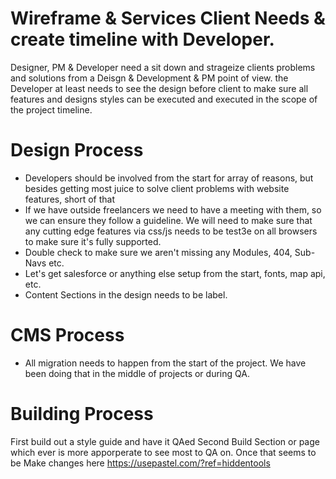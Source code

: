 # Wireframe & Services Client Needs & create timeline with Developer.
Designer, PM & Developer need a sit down and strageize clients problems and solutions from a Deisgn & Development & PM point of view.
the Developer at least needs to see the design before client to make sure all features and designs styles can be executed and executed in the scope of the project timeline.


# Design Process
- Developers should be involved from the start for array of reasons, but besides getting most juice to solve client problems with website features, short of that 
- If we have outside freelancers we need to have a meeting with them, so we can ensure they follow a guideline. We will need to make sure that any cutting edge features via css/js needs to be test3e on all browsers to make sure it's fully supported.
- Double check to make sure we aren't missing any Modules, 404, Sub-Navs etc.
- Let's get salesforce or anything else setup from the start, fonts, map api, etc.
- Content Sections in the design needs to be label.


# CMS Process
- All migration needs to happen from the start of the project. We have been doing that in the middle of projects or during QA.

# Building Process
First build out a style guide and have it QAed
Second Build Section or page which ever is more apporperate to see most to QA on. Once that seems to be Make changes here https://usepastel.com/?ref=hiddentools

